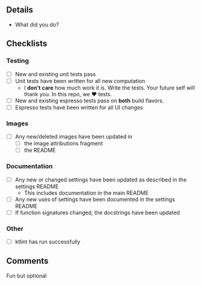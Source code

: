 ## Details
* What did you do?

## Checklists
### Testing
* [ ] New and existing unit tests pass
* [ ] Unit tests have been written for all new computation
    * I __don't care__ how much work it is. Write the tests. Your future self will thank you. In this repo, we ♥ tests.
* [ ] New and existing espresso tests pass on **both** build flavors.
* [ ] Espresso tests have been written for all UI changes

### Images
* [ ] Any new/deleted images have been updated in
    * [ ] the image attributions fragment
    * [ ] the README

### Documentation
* [ ] Any new or changed settings have been updated as described in the settings README
  * This includes documentation in the main README
* [ ] Any new uses of settings have been documented in the settings README
* [ ] If function signatures changed, the docstrings have been updated

### Other
* [ ] ktlint has run successfully

## Comments
Fun but optional
